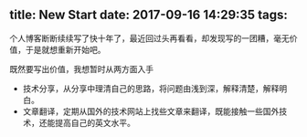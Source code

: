 title: New Start
date: 2017-09-16 14:29:35
tags:
---

个人博客断断续续写了快十年了，最近回过头再看看，却发现写的一团糟，毫无价值，于是就想重新开始吧。

既然要写出价值，我想暂时从两方面入手

- 技术分享，从分享中理清自己的思路，将问题由浅到深，解释清楚，解释明白。
- 文章翻译，定期从国外的技术网站上找些文章来翻译，既能接触一些国外技术，还能提高自己的英文水平。